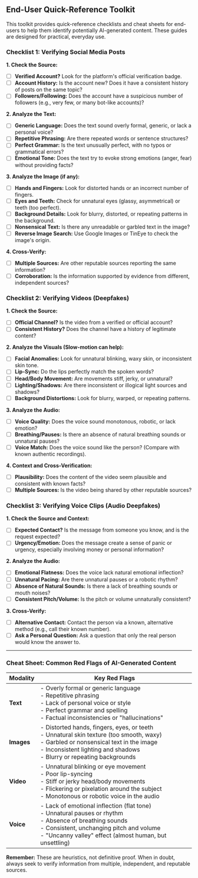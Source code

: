 ## End-User Quick-Reference Toolkit

This toolkit provides quick-reference checklists and cheat sheets for end-users to help them identify potentially AI-generated content. These guides are designed for practical, everyday use.

### Checklist 1: Verifying Social Media Posts

**1. Check the Source:**
*   [ ] **Verified Account?** Look for the platform's official verification badge.
*   [ ] **Account History:** Is the account new? Does it have a consistent history of posts on the same topic?
*   [ ] **Followers/Following:** Does the account have a suspicious number of followers (e.g., very few, or many bot-like accounts)?

**2. Analyze the Text:**
*   [ ] **Generic Language:** Does the text sound overly formal, generic, or lack a personal voice?
*   [ ] **Repetitive Phrasing:** Are there repeated words or sentence structures?
*   [ ] **Perfect Grammar:** Is the text unusually perfect, with no typos or grammatical errors?
*   [ ] **Emotional Tone:** Does the text try to evoke strong emotions (anger, fear) without providing facts?

**3. Analyze the Image (if any):**
*   [ ] **Hands and Fingers:** Look for distorted hands or an incorrect number of fingers.
*   [ ] **Eyes and Teeth:** Check for unnatural eyes (glassy, asymmetrical) or teeth (too perfect).
*   [ ] **Background Details:** Look for blurry, distorted, or repeating patterns in the background.
*   [ ] **Nonsensical Text:** Is there any unreadable or garbled text in the image?
*   [ ] **Reverse Image Search:** Use Google Images or TinEye to check the image's origin.

**4. Cross-Verify:**
*   [ ] **Multiple Sources:** Are other reputable sources reporting the same information?
*   [ ] **Corroboration:** Is the information supported by evidence from different, independent sources?

### Checklist 2: Verifying Videos (Deepfakes)

**1. Check the Source:**
*   [ ] **Official Channel?** Is the video from a verified or official account?
*   [ ] **Consistent History?** Does the channel have a history of legitimate content?

**2. Analyze the Visuals (Slow-motion can help):**
*   [ ] **Facial Anomalies:** Look for unnatural blinking, waxy skin, or inconsistent skin tone.
*   [ ] **Lip-Sync:** Do the lips perfectly match the spoken words?
*   [ ] **Head/Body Movement:** Are movements stiff, jerky, or unnatural?
*   [ ] **Lighting/Shadows:** Are there inconsistent or illogical light sources and shadows?
*   [ ] **Background Distortions:** Look for blurry, warped, or repeating patterns.

**3. Analyze the Audio:**
*   [ ] **Voice Quality:** Does the voice sound monotonous, robotic, or lack emotion?
*   [ ] **Breathing/Pauses:** Is there an absence of natural breathing sounds or unnatural pauses?
*   [ ] **Voice Match:** Does the voice sound like the person? (Compare with known authentic recordings).

**4. Context and Cross-Verification:**
*   [ ] **Plausibility:** Does the content of the video seem plausible and consistent with known facts?
*   [ ] **Multiple Sources:** Is the video being shared by other reputable sources?

### Checklist 3: Verifying Voice Clips (Audio Deepfakes)

**1. Check the Source and Context:**
*   [ ] **Expected Contact?** Is the message from someone you know, and is the request expected?
*   [ ] **Urgency/Emotion:** Does the message create a sense of panic or urgency, especially involving money or personal information?

**2. Analyze the Audio:**
*   [ ] **Emotional Flatness:** Does the voice lack natural emotional inflection?
*   [ ] **Unnatural Pacing:** Are there unnatural pauses or a robotic rhythm?
*   [ ] **Absence of Natural Sounds:** Is there a lack of breathing sounds or mouth noises?
*   [ ] **Consistent Pitch/Volume:** Is the pitch or volume unnaturally consistent?

**3. Cross-Verify:**
*   [ ] **Alternative Contact:** Contact the person via a known, alternative method (e.g., call their known number).
*   [ ] **Ask a Personal Question:** Ask a question that only the real person would know the answer to.

---

### Cheat Sheet: Common Red Flags of AI-Generated Content

| Modality | Key Red Flags |
|---|---|
| **Text** | - Overly formal or generic language<br>- Repetitive phrasing<br>- Lack of personal voice or style<br>- Perfect grammar and spelling<br>- Factual inconsistencies or "hallucinations" |
| **Images** | - Distorted hands, fingers, eyes, or teeth<br>- Unnatural skin texture (too smooth, waxy)<br>- Garbled or nonsensical text in the image<br>- Inconsistent lighting and shadows<br>- Blurry or repeating backgrounds |
| **Video** | - Unnatural blinking or eye movement<br>- Poor lip-syncing<br>- Stiff or jerky head/body movements<br>- Flickering or pixelation around the subject<br>- Monotonous or robotic voice in the audio |
| **Voice** | - Lack of emotional inflection (flat tone)<br>- Unnatural pauses or rhythm<br>- Absence of breathing sounds<br>- Consistent, unchanging pitch and volume<br>- "Uncanny valley" effect (almost human, but unsettling) |

**Remember:** These are heuristics, not definitive proof. When in doubt, always seek to verify information from multiple, independent, and reputable sources.


